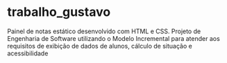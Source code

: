 # trabalho_gustavo
Painel de notas estático desenvolvido com HTML e CSS. Projeto de Engenharia de Software utilizando o Modelo Incremental para atender aos requisitos de exibição de dados de alunos, cálculo de situação e acessibilidade

